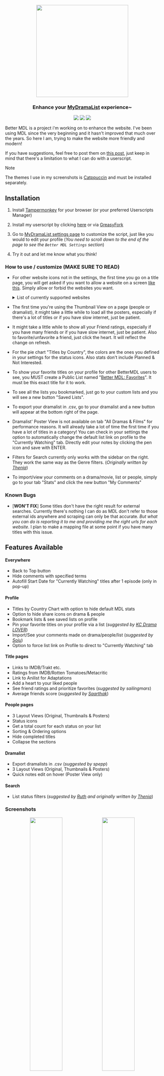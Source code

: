 <p align="center"><img src="https://raw.githubusercontent.com/dear-clouds/better-mdl/main/images/Logo.png" width="300px"></p>
<h3 align="center">Enhance your <a href="https://mydramalist.com/" target="_blank">MyDramaList</a> experience~</h3>

<p align="center">
<a href="https://github.com/dear-clouds/better-mdl/stargazers"><img src="https://img.shields.io/github/stars/dear-clouds/better-mdl?colorA=846D62&colorB=a8a29c&style=for-the-badge"></a>
	<a href="https://github.com/dear-clouds/better-mdl/raw/main/better-mdl.user.js"><img src="https://img.shields.io/github/package-json/v/dear-clouds/better-mdl?colorA=846D62&colorB=a8a29c&style=for-the-badge"></a>
    <a href="https://github.com/dear-clouds/better-mdl/issues"><img src="https://img.shields.io/github/license/dear-clouds/better-mdl?colorA=846D62&colorB=a8a29c&style=for-the-badge"></a>
</p>

Better MDL is a project i'm working on to enhance the website. I've been using MDL since the very beginning and it hasn't improved that much over the years. So here I am, trying to make the website more friendly and modern!

If you have suggestions, feel free to post them on [this post](https://mydramalist.com/discussions/general-discussion/88611-gathering-feedbacks), just keep in mind that there's a limitation to what I can do with a userscript.

> [!NOTE]
> The themes I use in my screenshots is [Catppuccin](https://github.com/dear-clouds/mydramalist) and must be installed separately.

## Installation

1. Install <a href="https://www.tampermonkey.net/" target="_blank">Tampermonkey</a> for your browser (or your preferred Userscripts Manager)

2. Install my userscript by clicking [here](https://github.com/dear-clouds/better-mdl/raw/main/better-mdl.user.js) or via [GreasyFork](https://greasyfork.org/en/scripts/481510-better-mdl)

3. Go to <a href="https://mydramalist.com/account/profile" target="_blank">MyDramaList settings page</a> to customize the script, just like you would to edit your profile (_You need to scroll down to the end of the page to see the `Better MDL Settings` section_)

4. Try it out and let me know what you think!

### How to use / customize (MAKE SURE TO READ)

- For other website icons not in the settings, the first time you go on a title page, you will get asked if you want to allow a website on a screen <a href="https://imgur.com/E1eWJJW" target="_blank">like this</a>. Simply allow or forbid the websites you want. <details>
  <summary>List of currently supported websites</summary>
  
  * https://simkl.com
  * https://trakt.tv
  * https://letterboxd.com
  * https://drama-otaku.com
  * https://jfdb.jp
  * https://asianwiki.com
  * https://app.plex.tv

  #### Feel free to request more websites!
</details>

- The first time you're using the Thumbnail View on a page (people or dramalist), it might take a little while to load all the posters, especially if there's a lot of titles or if you have slow internet, just be patient.

- It might take a little while to show all your Friend ratings, especially if you have many friends or if you have slow internet, just be patient. Also to favorite/unfavorite a friend, just click the heart. It will reflect the change on refresh.

- For the pie chart "Titles by Country", the colors are the ones you defined in your settings for the status icons. Also stats don't include Planned & Not Interested.

- To show your favorite titles on your profile for other BetterMDL users to see, you MUST create a Public List named "[Better MDL: Favorites](https://mydramalist.com/list/1zEzQND4)". It must be this exact title for it to work.

- To see all the lists you bookmarked, just go to your custom lists and you will see a new button "Saved Lists".

- To export your dramalist in .csv, go to your dramalist and a new button will appear at the bottom right of the page.

- Dramalist' Poster View is not available on tab "All Dramas & Films" for performance reasons. It will already take a lot of time the first time if you have a lot of titles in a category! You can check in your settings the option to automatically change the default list link on profile to the "Currently Watching" tab. Directly edit your notes by clicking the pen icon and save with ENTER.

- Filters for Search currently only works with the sidebar on the right. They work the same way as the Genre filters. (*Originally written by [Thenia](https://mydramalist.com/profile/Thenia)*)

- To import/view your comments on a drama/movie, list or people, simply go to your tab "Stats" and click the new button "My Comments"

### Known Bugs

- [**WON'T FIX**] Some titles don't have the right result for external searches. Currently there's nothing I can do as MDL don't refer to those external ids anywhere and scraping can only be that accurate. _But what you can do is reporting it to me and providing me the right urls for each website_. I plan to make a mapping file at some point if you have many titles with this issue.

## Features Available

#### Everywhere
- Back to Top button
- Hide comments with specified terms
- Autofill Start Date for "Currently Watching" titles after 1 episode (only in pop-up)

#### Profile
- Titles by Country Chart with option to hide default MDL stats
- Option to hide share icons on drama & people
- Bookmark lists & see saved lists on profile
- Pin your favorite titles on your profile via a list (*suggested by [KC Drama LOVER](https://mydramalist.com/profile/KCDramaLOVER)*)
- Import/See your comments made on drama/people/list  (*suggested by [Soju](https://mydramalist.com/profile/PearlMilkChaii)*)
- Option to force list link on Profile to direct to "Currently Watching" tab

#### Title pages
- Links to IMDB/Trakt etc.
- Ratings from IMDB/Rotten Tomatoes/Metacritic
- Link to Anilist for Adaptations
- Add a heart to your liked people
- See friend ratings and prioritize favorites (_suggested by sailingmars_)
- Average friends score (*suggested by [Saarthak](https://mydramalist.com/profile/Srthk)*)

#### People pages
- 3 Layout Views (Original, Thumbnails & Posters)
- Status icons
- Get a total count for each status on your list
- Sorting & Ordering options
- Hide completed titles
- Collapse the sections

#### Dramalist
- Export dramalists in .csv (*suggested by spepp*)
- 3 Layout Views (Original, Thumbnails & Posters) 
- Quick notes edit on hover (Poster View only)

#### Search
- List status filters (*suggested by [Ruth](https://mydramalist.com/profile/9306491) and originally written by [Thenia](https://mydramalist.com/profile/Thenia)*)

### Screenshots

<p align="center">
<img src="https://dear-clouds.carrd.co/assets/images/gallery22/ebcc1fb5_original.jpg?v=21bef0a8" width="46%">
<img src="https://dear-clouds.carrd.co/assets/images/gallery22/1863a508_original.jpg" width="46%">
<img src="https://dear-clouds.carrd.co/assets/images/gallery22/0d9c43c7_original.jpg?v=e8880db8" width="46%">
<img src="https://i.imgur.com/3TxCK0i.png" width="46%"> 
<img src="https://i.imgur.com/YbSvrTI.png" width="46%"> 
<img src="https://i.imgur.com/VCeEe88.png" width="46%">
</p>

## To-do & Suggestions

| Task                                              | Doable?  |     ETA     |
| :------------------------------------------------ | :------: | :---------: |
| Click on a status total to only show those titles |    ✔️    |     N/A     |
| Add the top 3 genres on Poster View               |    ✔️    |     N/A     |
| Hide cancelled titles                             |    ✔️    |     N/A     |
| More stats & achievements                         |    ✔️    |     N/A     |

_This list might no be up-to-date so please check the official [MDL Thread](https://mydramalist.com/discussions/general-discussion/88611-gathering-feedbacks?r=notif&_nid=134641861&page=1)._

## Contributing

Everyone is welcome to contribute!
1. Fork this repo.
2. Create a new module in the folder your code works on (`common` is for codes that should be active on all pages).
3. Check how to run <a href="https://github.com/momocow/webpack-userscript/" target="_blank">Webpack Userscript</a> locally for testing and add your credits at the top of your code, just like I did [here](https://github.com/dear-clouds/better-mdl/blob/main/src/search/filters.js).
4. Create a pull request. Done!

## Credits

- My script was originally inspired by <a href="https://greasyfork.org/en/scripts/414922-mydramalist-com-item-highlighter" target="_blank">Item Highlighter</a> by **luckz**
- Switched to <a href="https://github.com/momocow/webpack-userscript/" target="_blank">Webpack Userscript</a> starting v1.1.0 as my script was becoming too long
